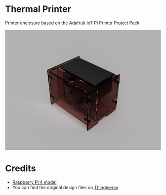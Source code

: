 # Thermal Printer

Printer enclosure based on the Adafruit IoT Pi Printer Project Pack

![Render of the printer and enclosure](images/render.png)

# Credits

- [Raspberry Pi 4 model](https://www.thingiverse.com/thing:3778297)
- You can find the original design files on [Thingiverse](https://www.thingiverse.com/thing:142857).
